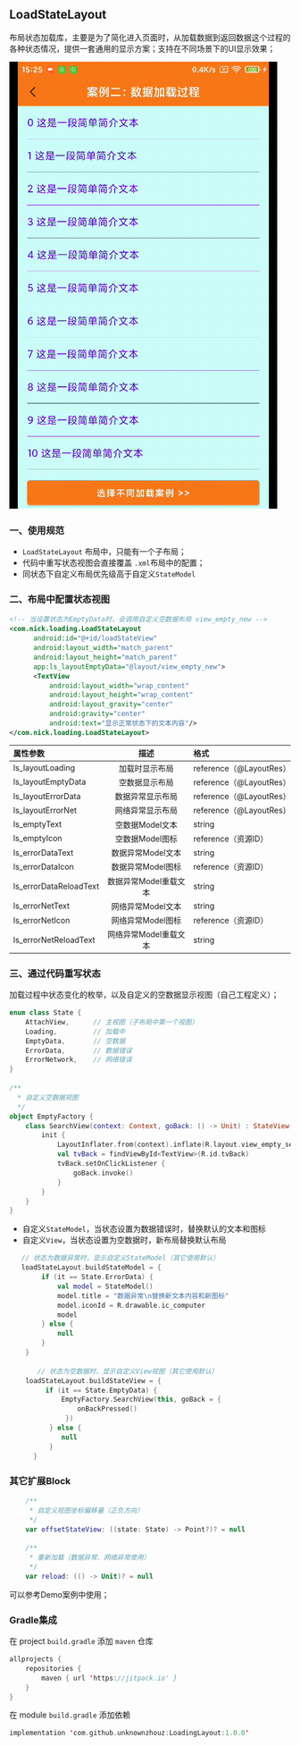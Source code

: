 ## LoadStateLayout

布局状态加载库，主要是为了简化进入页面时，从加载数据到返回数据这个过程的各种状态情况，提供一套通用的显示方案；支持在不同场景下的UI显示效果；

![gif](https://github.com/unknownzhouz/LoadingLayout/blob/main/static/Screenrecorder-2021-10-29-15-25-47-461.gif)



### 一、使用规范

- `LoadStateLayout` 布局中，只能有一个子布局；
- 代码中重写状态视图会直接覆盖 `.xml`布局中的配置；
- 同状态下自定义布局优先级高于自定义`StateModel`

### 二、布局中配置状态视图

```xml
<!-- 当设置状态为EmptyData时，会调用自定义空数据布局 view_empty_new -->
<com.nick.loading.LoadStateLayout
      android:id="@+id/loadStateView"
      android:layout_width="match_parent"
      android:layout_height="match_parent"
      app:ls_layoutEmptyData="@layout/view_empty_new">
      <TextView
          android:layout_width="wrap_content"
          android:layout_height="wrap_content"
          android:layout_gravity="center"
          android:gravity="center"
          android:text="显示正常状态下的文本内容"/>
</com.nick.loading.LoadStateLayout>
```

| 属性参数 |       描述       | 格式 |
| :--------    |:--------------:| :--------    |
| ls_layoutLoading |    加载时显示布局     | reference（@LayoutRes） |
| ls_layoutEmptyData |    空数据显示布局     | reference（@LayoutRes） |
| ls_layoutErrorData |    数据异常显示布局    | reference（@LayoutRes） |
| ls_layoutErrorNet |    网络异常显示布局    | reference（@LayoutRes） |
| ls_emptyText |   空数据Model文本   | string |
| ls_emptyIcon |   空数据Model图标   | reference（资源ID） |
| ls_errorDataText |  数据异常Model文本   | string |
| ls_errorDataIcon |  数据异常Model图标   | reference（资源ID） |
| ls_errorDataReloadText |  数据异常Model重载文本 | string |
| ls_errorNetText |  网络异常Model文本   | string |
| ls_errorNetIcon |  网络异常Model图标   | reference（资源ID） |
| ls_errorNetReloadText |  网络异常Model重载文本 | string |

### 三、通过代码重写状态

加载过程中状态变化的枚举，以及自定义的空数据显示视图（自己工程定义）；

```kotlin
enum class State {
    AttachView,      // 主视图（子布局中第一个视图）
    Loading,         // 加载中
    EmptyData,       // 空数据
    ErrorData,       // 数据错误
    ErrorNetwork,    // 网络错误
}

/**
  * 自定义空数据视图
  */
object EmptyFactory {
    class SearchView(context: Context, goBack: () -> Unit) : StateView(context) {
        init {
            LayoutInflater.from(context).inflate(R.layout.view_empty_search, this, true)
            val tvBack = findViewById<TextView>(R.id.tvBack)
            tvBack.setOnClickListener {
                goBack.invoke()
            }
        }
    }
}
```

- 自定义`StateModel`，当状态设置为数据错误时，替换默认的文本和图标
- 自定义`View`，当状态设置为空数据时，新布局替换默认布局

```kotlin
   // 状态为数据异常时，显示自定义StateModel（其它使用默认）
   loadStateLayout.buildStateModel = {
        if (it == State.ErrorData) {
            val model = StateModel()
            model.title = "数据异常\n替换新文本内容和新图标"
            model.iconId = R.drawable.ic_computer
            model
        } else {
            null
        }
    }

       // 状态为空数据时，显示自定义View视图（其它使用默认）
    loadStateLayout.buildStateView = {
         if (it == State.EmptyData) {
             EmptyFactory.SearchView(this, goBack = {
                 onBackPressed()
              })
          } else {
             null
          }
      }
```



### 其它扩展Block

```kotlin
    /**
     * 自定义视图坐标偏移量（正负方向）
     */
    var offsetStateView: ((state: State) -> Point?)? = null 

    /**
     * 重新加载（数据异常、网络异常使用）
     */
    var reload: (() -> Unit)? = null
```

可以参考Demo案例中使用；



### Gradle集成

在 project `build.gradle` 添加 `maven` 仓库

```kotlin
allprojects {
    repositories {
        maven { url 'https://jitpack.io' }
    }
}
```

在 module `build.gradle` 添加依赖

```kotlin
implementation 'com.github.unknownzhouz:LoadingLayout:1.0.0'
```


